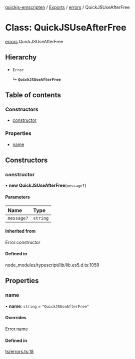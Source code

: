 [quickjs-emscripten](../README.md) / [Exports](../modules.md) / [errors](../modules/errors.md) / QuickJSUseAfterFree

# Class: QuickJSUseAfterFree

[errors](../modules/errors.md).QuickJSUseAfterFree

## Hierarchy

- `Error`

  ↳ **`QuickJSUseAfterFree`**

## Table of contents

### Constructors

- [constructor](errors.QuickJSUseAfterFree.md#constructor)

### Properties

- [name](errors.QuickJSUseAfterFree.md#name)

## Constructors

### constructor

• **new QuickJSUseAfterFree**(`message?`)

#### Parameters

| Name | Type |
| :------ | :------ |
| `message?` | `string` |

#### Inherited from

Error.constructor

#### Defined in

node_modules/typescript/lib/lib.es5.d.ts:1059

## Properties

### name

• **name**: `string` = `"QuickJSUseAfterFree"`

#### Overrides

Error.name

#### Defined in

[ts/errors.ts:18](https://github.com/yourWaifu/quickjs-emscripten/blob/main/ts/errors.ts#L18)
